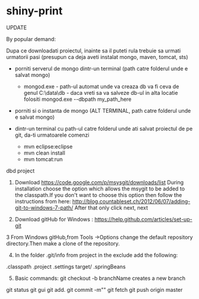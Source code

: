 shiny-print
===========

UPDATE

By popular demand:

Dupa ce downloadati proiectul, inainte sa il puteti rula trebuie sa urmati urmatorii pasi
(presupun ca deja aveti instalat mongo, maven, tomcat, sts)

- porniti serverul de mongo dintr-un terminal (path catre folderul unde e salvat mongo)
	- mongod.exe - path-ul automat unde va creaza db va fi ceva de genul C:\data\db
		     - daca vreti sa va salveze db-ul in alta locatie folositi mongod.exe --dbpath my_path_here

- porniti si o instanta de mongo (ALT TERMINAL, path catre folderul unde e salvat mongo)

- dintr-un terminal cu path-ul catre folderul unde ati salvat proiectul de pe git, da-ti urmatoarele comenzi
	- mvn eclipse:eclipse
	- mvn clean install
	- mvn tomcat:run


dbd project

1. Download https://code.google.com/p/msysgit/downloads/list
   During installation choose the option which allows the msygit to be added to the classpath.If you don't want to choose this option then follow the instructions from here:
   http://blog.countableset.ch/2012/06/07/adding-git-to-windows-7-path/
   After that only click next, next

2. Download gitHub for Windows :
https://help.github.com/articles/set-up-git

3 From Windows gitHub,from Tools ->Options change the default repository directory.Then make a clone of the repository.

4. In the folder .git/info from project in the exclude add the following:

.classpath
.project
.settings
target/
.springBeans

5. Basic commands:
 git checkout -b branchName 
  creates a new branch 
  
 git status 
 git gui
 git add.
 git commit -m""
 git fetch
 git push origin master
